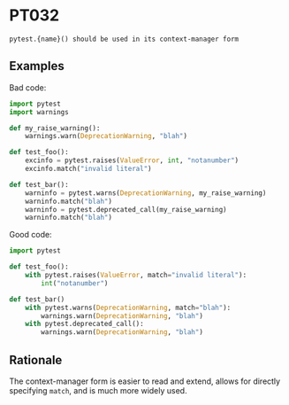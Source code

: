 # PT032

`pytest.{name}() should be used in its context-manager form`

## Examples

Bad code:
```python
import pytest
import warnings

def my_raise_warning():
    warnings.warn(DeprecationWarning, "blah")

def test_foo():
    excinfo = pytest.raises(ValueError, int, "notanumber")
    excinfo.match("invalid literal")

def test_bar():
    warninfo = pytest.warns(DeprecationWarning, my_raise_warning)
    warninfo.match("blah")
    warninfo = pytest.deprecated_call(my_raise_warning)
    warninfo.match("blah")
```

Good code:

```python
import pytest

def test_foo():
    with pytest.raises(ValueError, match="invalid literal"):
        int("notanumber")

def test_bar()
    with pytest.warns(DeprecationWarning, match="blah"):
        warnings.warn(DeprecationWarning, "blah")
    with pytest.deprecated_call():
        warnings.warn(DeprecationWarning, "blah")
```

## Rationale
The context-manager form is easier to read and extend, allows for directly specifying `match`, and is much more widely used.
